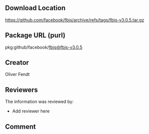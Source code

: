 ## Download Location

https://github.com/facebook/fbjs/archive/refs/tags/fbjs-v3.0.5.tar.gz

## Package URL (purl)

pkg:github/facebook/fbjs@fbjs-v3.0.5

## Creator

Oliver Fendt

## Reviewers

The information was reviewed by:

* Add reviewer here

## Comment

